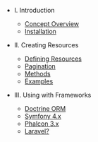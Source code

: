 - I. Introduction
    - [Concept Overview](README.md)
    - [Installation](installation.md)

- II. Creating Resources
    - [Defining Resources](defining-resources.md)
    - [Pagination](pagination.md)
    - [Methods](methods.md)
    - [Examples](examples.md)

- III. Using with Frameworks
    - [Doctrine ORM](doctrine.md)
    - [Symfony 4.x](symfony-4.md)
    - [Phalcon 3.x](phalcon-3.md)
    - [Laravel?](laravel.md)
